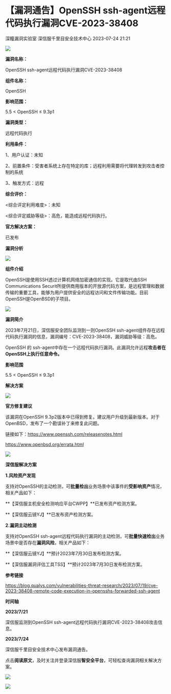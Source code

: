 #  【漏洞通告】OpenSSH ssh-agent远程代码执行漏洞CVE-2023-38408   
深瞳漏洞实验室  深信服千里目安全技术中心   2023-07-24 21:21  
  
![](https://mmbiz.qpic.cn/mmbiz_gif/w8NHw6tcQ5yw218VqQoVLR9m8UDDicc4y1jq2oJtlXftc4eFB3KCQ1eLkicTYUDga2JkcUebIqMe7KIXTiak3xgOw/640?wx_fmt=gif "")  
  
**漏洞名称：**  
  
OpenSSH ssh-agent远程代码执行漏洞CVE-2023-38408  
  
**组件名称：**  
  
OpenSSH  
  
**影响范围：**  
  
5.5 < OpenSSH ≤ 9.3p1  
  
**漏洞类型：**  
  
远程代码执行  
  
**利用条件：**  
  
1、用户认证：未知  
  
2、前置条件：受害者系统上存在特定的库；远程利用需要将代理转发到攻击者控制的系统  
  
3、触发方式：远程  
  
**综合评价：**  
  
<综合评定利用难度>：未知  
  
<综合评定威胁等级>：高危，能造成远程代码执行。  
  
**官方解决方案：**  
  
已发布  
  
  
  
  
  
**漏洞分析**  
  
![](https://mmbiz.qpic.cn/mmbiz_gif/w8NHw6tcQ5yw218VqQoVLR9m8UDDicc4yeux0hYktqibyOjAQTBlCF9epUjfnhWTic1MkIHVSRMmAapEbmgzguN4Q/640?wx_fmt=gif "")  
  
**组件介绍**  
  
OpenSSH是使用SSH透过计算机网络加密通信的实现。它是取代由SSH Communications Securit所提供商用版本的开放源代码方案，是远程管理和数据传输的重要工具，能够为用户提供安全的远程访问和文件传输功能。目前OpenSSH是OpenBSD的子项目。  
  
![](https://mmbiz.qpic.cn/mmbiz_gif/w8NHw6tcQ5yw218VqQoVLR9m8UDDicc4yeux0hYktqibyOjAQTBlCF9epUjfnhWTic1MkIHVSRMmAapEbmgzguN4Q/640?wx_fmt=gif "")  
  
**漏洞简介**  
  
2023年7月21日，深信服安全团队监测到一则OpenSSH ssh-agent组件存在远程代码执行漏洞的信息，漏洞编号：CVE-2023-38408，漏洞威胁等级：高危。  
  
OpenSSH 的 ssh-agent中存在一个远程代码执行漏洞。此漏洞允许远程**攻击者在OpenSSH上执行任意命令。**  
  
  
**影响范围**  
  
5.5 < OpenSSH ≤ 9.3p1  
  
  
**解决方案**  
  
![](https://mmbiz.qpic.cn/mmbiz_gif/w8NHw6tcQ5yw218VqQoVLR9m8UDDicc4yeux0hYktqibyOjAQTBlCF9epUjfnhWTic1MkIHVSRMmAapEbmgzguN4Q/640?wx_fmt=gif "")  
  
**官方修复建议**  
  
  
该漏洞在OpenSSH 9.3p2版本中已得到修复。建议用户升级到最新版本。对于OpenBSD，发布了一个勘误补丁来修复此问题。  
  
链接如下：https://www.openssh.com/releasenotes.html  
  
https://www.openbsd.org/errata.html  
  
![](https://mmbiz.qpic.cn/mmbiz_gif/w8NHw6tcQ5yw218VqQoVLR9m8UDDicc4yeux0hYktqibyOjAQTBlCF9epUjfnhWTic1MkIHVSRMmAapEbmgzguN4Q/640?wx_fmt=gif "")  
  
**深信服解决方案**  
  
  
**1.风险资产发现**  
  
支持对OpenSSH的主动检测，可**批量检出**业务场景中该事件的**受影响资产**情况，相关产品如下：  
  
**【深信服主机安全检测响应平台CWPP】**已发布资产检测方案。  
  
**【深信服云镜YJ】**已发布资产检测方案。  
  
  
**2.漏洞主动检测**  
  
支持对OpenSSH ssh-agent远程代码执行漏洞的主动检测，可**批量快速检出**业务场景中是否存在**漏洞风险**，相关产品如下：  
  
**【深信服云镜YJ】**预计2023年7月30日发布检测方案。  
  
**【深信服漏洞评估工具TSS】**预计2023年7月30日发布检测方案。  
  
  
  
**参考链接**  
  
  
https://blog.qualys.com/vulnerabilities-threat-research/2023/07/19/cve-2023-38408-remote-code-execution-in-opensshs-forwarded-ssh-agent  
  
  
**时间轴**  
  
  
  
**2023/7/21**  
  
深信服监测到OpenSSH ssh-agent远程代码执行漏洞CVE-2023-38408攻击信息。  
  
  
**2023/7/24**  
  
深信服千里目安全技术中心发布漏洞通告。  
  
  
点击**阅读原文**，及时关注并登录深信服**智安全平台**，可轻松查询漏洞相关解决方案。  
  
![](https://mmbiz.qpic.cn/mmbiz_png/w8NHw6tcQ5yw218VqQoVLR9m8UDDicc4yKA1klbW3x1Ytn5q88FicvYib6hrRyoTfV8ViaYvRthYvyZicoYo678avWg/640?wx_fmt=png "")  
  
  
![](https://mmbiz.qpic.cn/mmbiz_jpg/w8NHw6tcQ5yw218VqQoVLR9m8UDDicc4yRNPFQw7aaVy8KNWdM5m17YyZ9E6eEgU6L0wHuyRalQO9jibRB94QQ1g/640?wx_fmt=jpeg "")  
  
  
  
